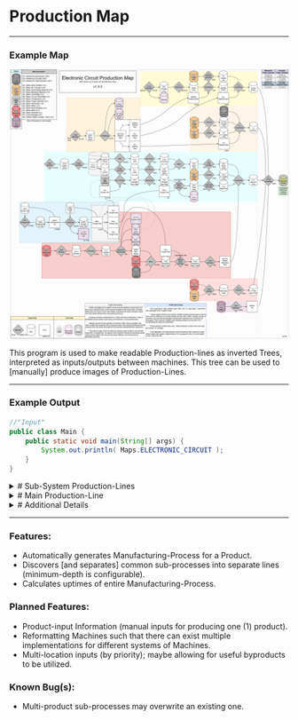 # Production Map

---

### Example Map
![Example Map](./readme_images/ElectronicCircuit_MidMV_1.3.3.png "Electronic Circuit, EBF-limited, via Wrought-Iron and Redstone-Alloy")

This program is used to make readable Production-lines as inverted Trees, interpreted as inputs/outputs between machines. This tree can be used to \[manually\] produce images of Production-Lines.

---

### Example Output

```java
//"Input"
public class Main {
    public static void main(String[] args) {
        System.out.println( Maps.ELECTRONIC_CIRCUIT );
    }
}
```

<details>
  <summary># Sub-System Production-Lines</summary>
    <pre style="font-family: monospace; line-height: 0.5rem; margin: 0;">
    1.0 Sticky_resin = 3.0 Raw_rubber_dust + 0.1 Plant_ball + 0.6944 Refined_glue [1× Basic-Centrifuge]@4.37%<br>
    └ 1.0 Nothing = 1.0 Sticky_resin [1× Crop-Manager-Lv]@87.3%<br>
    <br>
    1.0 Copper_ingot = 2.0 1x_copper_wire [3× Basic-Wiremill, 1]@100.0%<br>
    └ 1.0 Manual = 1.0 Copper_ingot [Manual]<br>
    <br>
    1.0 Cobblestone = 1.0 Gravel [1× Basic-Forge-Hammer]@20.64%<br>
    └ 1.0 Nothing = 1.0 Cobblestone [1× Basic-Rock-Breaker]@33.03%<br>
    <br>
    1.0 Oxygen_cell = 1.0 Empty_cell + 1.0 Oxygen [1× Low-Voltage-Fluid-Tank]@2.61%<br>
    └ 1.0 Empty_cell + 10.0 Air = 1.0 Oxygen_cell + 3.9 Nitrogen [21× Basic-Centrifuge]@99.5%<br>
        ╞ 1.0 Compressed_air = 1.0 Empty_cell [1× Cycling]@26.12%<br>
        ╘ 1.0 Compressed_air = 1.0 Empty_cell + 2.0 Air [1× Low-Voltage-Fluid-Tank]@13.06%<br>
            ╙ 1.0 Empty_cell = 1.0 Compressed_air [20× Basic-Compressor]@97.95%<br>
                ╚ 1.0 Compressed_air = 1.0 Empty_cell [2× Cycling]@65.3%
    </pre>
</details>
<details>
  <summary># Main Production-Line</summary>
    <pre style="font-family: monospace; line-height: 0.5rem; margin: 0;">
    1.0 Circuit_board + 2.0 Resistor + 2.0 1x_red_alloy_wire + 2.0 Vacuum_tube + 2.0 Molten_lead = 1.0 Electric_circuit [4× Basic-Circuit-Assembler]@100.0%<br>
    ├ 8.0 Wood_plank + 32.0 Copper_foil + 4.0 Refined_glue = 8.0 Circuit_board [4× Basic-Assembling-Machine, 6]@100.0%<br>
    │	╞ 64.0 Wood_pulp + 1.0 Refined_glue = 64.0 Wood_plank [1× Basic-Assembling-Machine, 2]@75.0%<br>
    │	│	╟ 1.0 Any_log = 6.0 Wood_pulp [2× Basic-Macerator]@66.67%<br>
    │	│	║	╚ 1.0 Nothing = 1.0 Any_log [1× Crop-Manager-Lv]@6.67%<br>
    │	│	╙ 1.0 Sticky_resin = 3.0 Raw_rubber_dust + 0.1 Plant_ball + 0.6944 Refined_glue [Consolidated-Branch]@0.05%<br>
    │	╞ 1.0 Copper_ingot = 4.0 Copper_foil [3× Basic-Bending-Machine, 10]@84.0%<br>
    │	│	╙ 1.0 Manual = 1.0 Copper_ingot [Manual]<br>
    │	╘ 1.0 Sticky_resin = 3.0 Raw_rubber_dust + 0.1 Plant_ball + 0.6944 Refined_glue [Consolidated-Branch]@1.44%<br>
    ├ 1.0 Coal_dust + 4.0 Fine_copper_wire + 4.0 1x_copper_wire + 2.0 Refined_glue = 4.0 Resistor [4× Basic-Circuit-Assembler, 3]@80.0%<br>
    │	╞ 1.0 Manual = 1.0 Coal_dust [Manual]<br>
    │	╞ 1.0 Copper_ingot = 4.0 Fine_copper_wire [1× Basic-Wiremill, 3]@100.0%<br>
    │	│	╙ 1.0 Manual = 1.0 Copper_ingot [Manual]<br>
    │	╞ 1.0 Copper_ingot = 2.0 1x_copper_wire [Consolidated-Branch, 1]@100.0%<br>
    │	╘ 1.0 Sticky_resin = 3.0 Raw_rubber_dust + 0.1 Plant_ball + 0.6944 Refined_glue [Consolidated-Branch]@2.88%<br>
    ├ 1.0 Red_alloy_ingot = 2.0 1x_red_alloy_wire [2× Basic-Wiremill, 1]@100.0%<br>
    │	╘ 1.0 Copper_ingot + 4.0 Redstone_dust = 1.0 Red_alloy_ingot [1× Basic-Alloy-Smelter]@100.0%<br>
    │	 	╟ 1.0 Manual = 1.0 Copper_ingot [Manual]<br>
    │	 	╙ 1.0 Manual = 1.0 Redstone_dust [Manual]<br>
    ├ 4.0 Glass_tube + 4.0 1x_copper_wire + 4.0 Steel_rod + 0.5 Molten_redstone_alloy = 8.0 Vacuum_tube [1× Basic-Assembling-Machine, 5]@80.0%<br>
    │	╞ 1.0 Glass_dust = 1.0 Glass_tube [3× Basic-Alloy-Smelter, Ball]@80.0%<br>
    │	│	╙ 1.0 Flint_dust + 16.0 Quartz_sand = 16.0 Glass_dust [1× Basic-Mixer, 4]@100.0%<br>
    │	│	 	╠ 2.0 Flint = 1.0 Flint_dust [1× Basic-Macerator]@25.0%<br>
    │	│	 	║	└ 1.0 Gravel = 3.88 Flint [1× Basic-Sifter]@38.66%<br>
    │	│	 	║	 	╘ 1.0 Cobblestone = 1.0 Gravel [Consolidated-Branch]@0.64%<br>
    │	│	 	╚ 1.0 Sand = 1.0 Quartz_sand [4× Basic-Macerator]@100.0%<br>
    │	│	 	 	└ 1.0 Gravel = 1.0 Sand [1× Basic-Forge-Hammer]@20.0%<br>
    │	│	 	 	 	╘ 1.0 Cobblestone = 1.0 Gravel [Consolidated-Branch]@20.0%<br>
    │	╞ 1.0 Copper_ingot = 2.0 1x_copper_wire [Consolidated-Branch, 1]@100.0%<br>
    │	╞ 1.0 Steel_ingot = 2.0 Steel_rod [2× Advanced-Extruder, Rod]@56.0%<br>
    │	│	╙ 1.0 Wrought_iron_dust + 1.0 Oxygen = 1.0 Steel_ingot + 0.1111 Ashes [1× Electric-Blast-Furnace-Lv-Nicu, 11]@100.0%<br>
    │	│	 	╠ 1.0 Wrought_iron_ingot = 1.0 Wrought_iron_dust [1× Basic-Macerator, 11]@56.0%<br>
    │	│	 	║	└ 1.0 Iron_dust + 0.056 Oxygen = 1.0 Wrought_iron_ingot [1× Basic-Arc-Furnace]@56.0%<br>
    │	│	 	║	 	╞ 1.0 Manual = 1.0 Iron_dust [Manual]<br>
    │	│	 	║	 	╘ 1.0 Oxygen_cell = 1.0 Empty_cell + 1.0 Oxygen [Consolidated-Branch]@0.11%<br>
    │	│	 	╚ 1.0 Oxygen_cell = 1.0 Empty_cell + 1.0 Oxygen [Consolidated-Branch]@2.0%<br>
    │	╘ 1.0 Redstone_alloy_ingot = 1.0 Molten_redstone_alloy [1× Advanced-Fluid-Extractor]@6.0%<br>
    │	 	╙ 1.0 Redstone_alloy_dust + 1.0 Oxygen = 1.0 Redstone_alloy_ingot [2× Electric-Blast-Furnace-Lv-Nicu, 11]@100.0%<br>
    │	 	 	╠ 1.0 Redstone_dust + 1.0 Raw_silicon_dust + 1.0 Coal_dust = 3.0 Redstone_alloy_dust [1× Basic-Mixer, 22]@8.33%<br>
    │	 	 	║	├ 1.0 Manual = 1.0 Redstone_dust [Manual]<br>
    │	 	 	║	├ 12.0 Obsidian_dust = 1.0 Magnesium_dust + 1.0 Iron_dust + 2.0 Raw_silicon_dust + 8.0 Oxygen [1× Advanced-Electrolyzer]@10.0%<br>
    │	 	 	║	│	╘ 1.0 Obsidian = 12.0 Obsidian_dust [1× Basic-Macerator]@8.25%<br>
    │	 	 	║	│	 	╙ 1.0 Redstone_dust = 1.0 Obsidian [1× Basic-Rock-Breaker, 1]@5.33%<br>
    │	 	 	║	│	 	 	╚ 1.0 Manual = 1.0 Redstone_dust [Manual]<br>
    │	 	 	║	└ 1.0 Manual = 1.0 Coal_dust [Manual]<br>
    │	 	 	╚ 1.0 Oxygen_cell = 1.0 Empty_cell + 1.0 Oxygen [Consolidated-Branch]@0.5%<br>
    └ 1.0 Lead_ingot = 1.0 Molten_lead [1× Advanced-Fluid-Extractor]@96.0%<br>
        ╘ 1.0 Manual = 1.0 Lead_ingot [Manual]
    </pre>
</details>
<details>
  <summary># Additional Details</summary>
    <pre style="font-family: monospace; line-height: 0.5rem; margin: 0;">
    ## Maximum Power Consumption<br>
     ├82.69A LV (2646.0 EU/t)<br>
     └2.66A MV (340.0 EU/t)<br>
    ## Average Power Consumption<br>
    ├70.89A LV (2268.53 EU/t)<br>
    └1.13A MV (144.6 EU/t)<br><br>
    ## Maximum Pollution Rate<br>
    └ 1200.0 pollution/second<br>
    ## Average Pollution Rate<br>
    └ 1200.0 pollution/second<br><br>
    ## Machines<br>
     ├ 1× Advanced-Electrolyzer (MV)<br>
     ├ 2× Advanced-Extruder (MV)<br>
     ├ 2× Advanced-Fluid-Extractor (MV)<br>
     ├ 4× Basic-Alloy-Smelter (LV)<br>
     ├ 1× Basic-Arc-Furnace (LV)<br>
     ├ 6× Basic-Assembling-Machine (LV)<br>
     ├ 3× Basic-Bending-Machine (LV)<br>
     ├ 4× Basic-Centrifuge (LV)<br>
     ├ 8× Basic-Circuit-Assembler (LV)<br>
     ├ 4× Basic-Forge-Hammer (LV)<br>
     ├ 9× Basic-Macerator (LV)<br>
     ├ 2× Basic-Mixer (LV)<br>
     ├ 2× Basic-Rock-Breaker (LV)<br>
     ├ 1× Basic-Sifter (LV)<br>
     ├ 9× Basic-Wiremill (LV)<br>
     ├ 2× Crop-Manager-Lv (LV)<br>
     └ 3× Electric-Blast-Furnace-Lv-Nicu (LV)<br>
    </pre>
</details>

---

### Features:
- Automatically generates Manufacturing-Process for a Product.
- Discovers \[and separates\] common sub-processes into separate lines (minimum-depth is configurable).
- Calculates uptimes of entire Manufacturing-Process.

### Planned Features:
- Product-input Information (manual inputs for producing one (1) product).
- Reformatting Machines such that there can exist multiple implementations for different systems of Machines.
- Multi-location inputs (by priority); maybe allowing for useful byproducts to be utilized.

### Known Bug(s):
- Multi-product sub-processes may overwrite an existing one.
